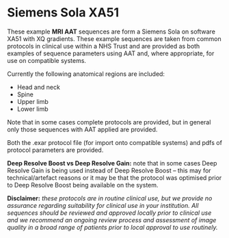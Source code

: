 # Siemens Sola XA51

These example **MRI AAT** sequences are form a Siemens Sola on software XA51 with XQ gradients. These example sequences are taken from common protocols in clinical use within a NHS Trust and are provided as both examples of sequence parameters using AAT and, where appropriate, for use on compatible systems.
 
Currently the following anatomical regions are included:
- Head and neck
- Spine
- Upper limb
- Lower limb
 
Note that in some cases complete protocols are provided, but in general only those sequences with AAT applied are provided.
 
Both the .exar protocol file (for import onto compatible systems) and pdfs of protocol parameters are provided.
 
**Deep Resolve Boost vs Deep Resolve Gain:** note that in some cases Deep Resolve Gain is being used instead of Deep Resolve Boost – this may for technical/artefact reasons or it may be that the protocol was optimised prior to Deep Resolve Boost being available on the system.
 
**Disclaimer:** *these protocols are in routine clinical use, but we provide no assurance regarding suitability for clinical use in your institution.  All sequences should be reviewed and approved locally prior to clinical use and we recommend an ongoing review process and assessment of image quality in a broad range of patients prior to local approval to use routinely.*
